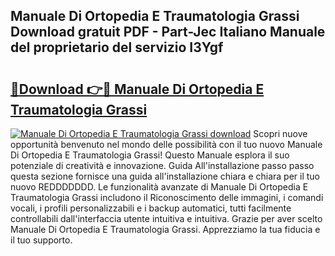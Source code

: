 ## Manuale Di Ortopedia E Traumatologia Grassi Download gratuit PDF - Part-Jec Italiano Manuale del proprietario del servizio I3Ygf

# <h2><a href="http://dfgn1b.blite.top/?on=Manuale+Di+Ortopedia+E+Traumatologia+Grassi">🔗Download 👉🔴 Manuale Di Ortopedia E Traumatologia Grassi</a></h2>

[![Manuale Di Ortopedia E Traumatologia Grassi download](https://i.imgur.com/lujVjoI.png)](http://dfgn1b.blite.top/?on=Manuale+Di+Ortopedia+E+Traumatologia+Grassi)
Scopri nuove opportunità benvenuto nel mondo delle possibilità con il tuo nuovo Manuale Di Ortopedia E Traumatologia Grassi! Questo Manuale esplora il suo potenziale di creatività e innovazione. Guida All'installazione passo passo questa sezione fornisce una guida all'installazione chiara e chiara per il tuo nuovo REDDDDDDD. Le funzionalità avanzate di Manuale Di Ortopedia E Traumatologia Grassi includono il Riconoscimento delle immagini, i comandi vocali, i profili personalizzabili e i backup automatici, tutti facilmente controllabili dall'interfaccia utente intuitiva e intuitiva. Grazie per aver scelto Manuale Di Ortopedia E Traumatologia Grassi. Apprezziamo la tua fiducia e il tuo supporto.
